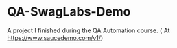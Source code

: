 # QA-SwagLabs-Demo
A project I finished during the QA Automation course. ( At https://www.saucedemo.com/v1/)
